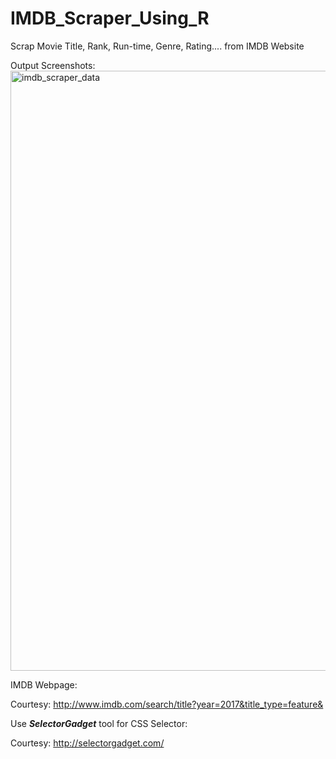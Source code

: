 # IMDB_Scraper_Using_R
Scrap Movie Title, Rank, Run-time, Genre, Rating.... from IMDB Website

Output Screenshots:
<img width="960" alt="imdb_scraper_data" src="https://user-images.githubusercontent.com/5540884/35295096-4197c858-009e-11e8-8405-92615e2aec2b.png">

IMDB Webpage:

  Courtesy: http://www.imdb.com/search/title?year=2017&title_type=feature&

Use ***SelectorGadget*** tool for CSS Selector:

  Courtesy: http://selectorgadget.com/
